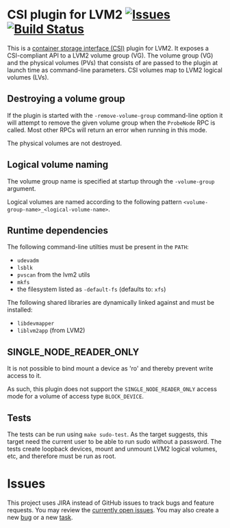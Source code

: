 # CSI plugin for LVM2 [![Issues](https://img.shields.io/badge/Issues-JIRA-ff69b4.svg?style=flat)](https://jira.mesosphere.com/issues/?jql=project%20%3D%20DCOS_OSS%20and%20component%20%3D%20csilvm%20and%20status%20not%20in%20(Resolved%2C%20Closed)) [![Build Status](https://jenkins.mesosphere.com/service/jenkins/job/public-csilvm/badge/icon)](https://jenkins.mesosphere.com/service/jenkins/job/public-csilvm/)

This is a [container storage interface (CSI)](https://github.com/container-storage-interface/spec) plugin for LVM2.
It exposes a CSI-compliant API to a LVM2 volume group (VG).
The volume group (VG) and the physical volumes (PVs) that consists of are passed to the plugin at launch time as command-line parameters.
CSI volumes map to LVM2 logical volumes (LVs).

## Destroying a volume group

If the plugin is started with the `-remove-volume-group` command-line
option it will attempt to remove the given volume group when the
`ProbeNode` RPC is called. Most other RPCs will return an error when
running in this mode.

The physical volumes are not destroyed.

## Logical volume naming

The volume group name is specified at startup through the
`-volume-group` argument.

Logical volumes are named according to the following pattern
`<volume-group-name>_<logical-volume-name>`.

## Runtime dependencies

The following command-line utilties must be present in the `PATH`:

* `udevadm`
* `lsblk`
* `pvscan` from the lvm2 utils
* `mkfs`
* the filesystem listed as `-default-fs` (defaults to: `xfs`)

The following shared libraries are dynamically linked against and must
be installed:

* `libdevmapper`
* `liblvm2app` (from LVM2)

## SINGLE_NODE_READER_ONLY

It is not possible to bind mount a device as 'ro' and thereby prevent write access to it.

As such, this plugin does not support the `SINGLE_NODE_READER_ONLY` access mode for a
volume of access type `BLOCK_DEVICE`.

## Tests

The tests can be run using `make sudo-test`. As the target suggests, this
target need the current user to be able to run sudo without a password. The
tests create loopback devices, mount and unmount LVM2 logical volumes, etc, and
therefore must be run as root.

# Issues

This project uses JIRA instead of GitHub issues to track bugs and feature requests.
You may review the [currently open issues](https://jira.mesosphere.com/issues/?jql=project%20%3D%20DCOS_OSS%20and%20component%20%3D%20csilvm%20and%20status%20not%20in%20(Resolved%2C%20Closed)).
You may also create a new [bug](https://jira.mesosphere.com/secure/CreateIssueDetails!init.jspa?pid=14105&issuetype=1&components=20732&customfield_12300=3&summary=CSILVM%3a+bug+summary+goes+here&description=Environment%3a%0d%0dWhat+you+attempted+to+do%3a%0d%0dThe+result+you+expected%3a%0d%0dThe+result+you+saw+instead%3a%0d&priority=3) or a new [task](https://jira.mesosphere.com/secure/CreateIssueDetails!init.jspa?pid=14105&issuetype=3&components=20732&customfield_12300=3&summary=CSILVM%3a+task+summary+goes+here&priority=3).
